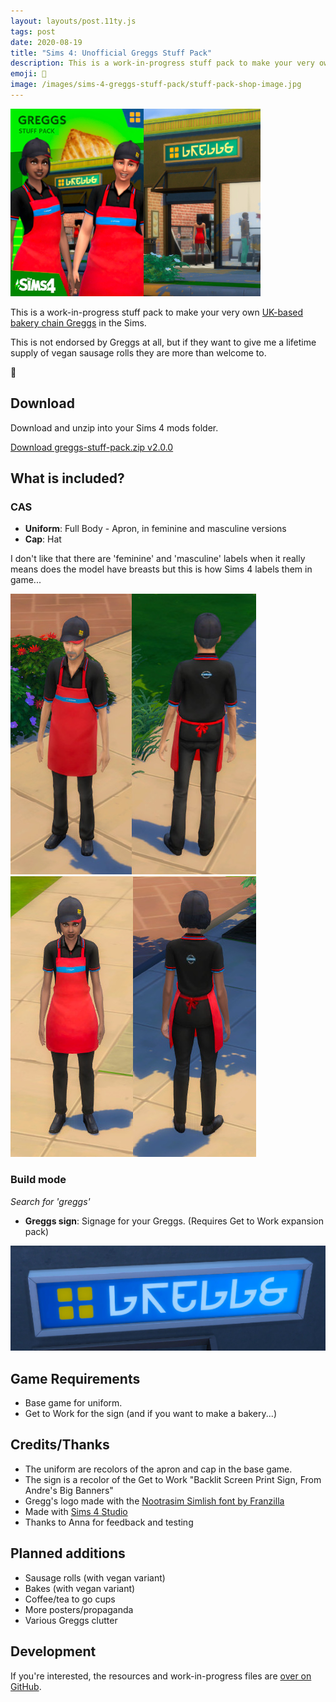 ```yaml
---
layout: layouts/post.11ty.js
tags: post
date: 2020-08-19
title: "Sims 4: Unofficial Greggs Stuff Pack"
description: This is a work-in-progress stuff pack to make your very own UK-based bakery chain Greggs in the Sims.
emoji: 🥯
image: /images/sims-4-greggs-stuff-pack/stuff-pack-shop-image.jpg
---
```


<img src="/images/sims-4-greggs-stuff-pack/stuff-pack-shop-image.jpg" alt="Fake Greggs Stuff Pack image. It has the Greggs sign, and two people in the Greggs apron and uniforms." loading="lazy" />

This is a work-in-progress stuff pack to make your very own [UK-based bakery chain Greggs](https://www.greggs.co.uk/) in the Sims.

This is not endorsed by Greggs at all, but if they want to give me a lifetime supply of vegan sausage rolls they are more than welcome to.

<div class="warning">
<span class="warning__icon" aria-hidden="true">🔗</span>

## Download

Download and unzip into your Sims 4 mods folder.

<a href="https://github.com/zaccolley/sims-4-greggs-stuff-pack/releases/download/v2.0.0/greggs-stuff-pack.zip" download>Download greggs-stuff-pack.zip v2.0.0</a>

</div>

## What is included?

### CAS

- **Uniform**: Full Body - Apron, in feminine and masculine versions
- **Cap**: Hat

I don't like that there are 'feminine' and 'masculine' labels when it really means does the model have breasts but this is how Sims 4 labels them in game...

<img src="/images/sims-4-greggs-stuff-pack/uniform-masculine.jpg" alt="Front and back of the masculine uniform. The uniform is black polo and trousers with a bright red apron. There is a hat that has the Greggs yellow squares logo." loading="lazy" />
<img src="/images/sims-4-greggs-stuff-pack/uniform-feminine.jpg" alt="Front and back of the feminine uniform. The uniform is black polo and trousers with a bright red apron. There is a hat that has the Greggs yellow squares logo." loading="lazy" />

### Build mode

_Search for 'greggs'_

- **Greggs sign**: Signage for your Greggs. (Requires Get to Work expansion pack)

<img src="/images/sims-4-greggs-stuff-pack/sign-closeup.jpg" alt="Close up of the Greggs shop sign. It uses Simlish instead of English but looks the same as the Greggs logo otherwise." loading="lazy" />

## Game Requirements

- Base game for uniform.
- Get to Work for the sign (and if you want to make a bakery...)

## Credits/Thanks

- The uniform are recolors of the apron and cap in the base game.
- The sign is a recolor of the Get to Work "Backlit Screen Print Sign, From Andre's Big Banners"
- Gregg's logo made with the [Nootrasim Simlish font by Franzilla](https://www.modthesims.info/download.php?t=584840)
- Made with [Sims 4 Studio](https://sims4studio.com/)
- Thanks to Anna for feedback and testing

## Planned additions

- Sausage rolls (with vegan variant)
- Bakes (with vegan variant)
- Coffee/tea to go cups
- More posters/propaganda
- Various Greggs clutter

## Development

If you're interested, the resources and work-in-progress files are [over on GitHub](https://github.com/zaccolley/sims-4-greggs-stuff-pack).
